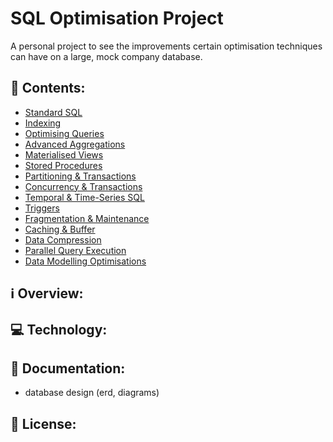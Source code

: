 # SQL Optimisation Project
A personal project to see the improvements certain optimisation techniques can have on a large, mock company database.

## 📖 Contents:
- [Standard SQL](docs/01_baseline_sql.md)
- [Indexing](docs/02_indexing.md)
- [Optimising Queries](docs/03_query_optimisation.md)
- [Advanced Aggregations](docs/04_advanced_aggregations.md)
- [Materialised Views](docs/05_materialised_views.md)
- [Stored Procedures](docs/06_stored_procedures.md)
- [Partitioning & Transactions](docs/07_partitioning_and_transactions.md)
- [Concurrency & Transactions](docs/08_concurrency_and_transactions.md)
- [Temporal & Time-Series SQL](docs/09_temporal_timeseries.md)
- [Triggers](docs/10_triggers.md)
- [Fragmentation & Maintenance](docs/11_fragmentation_and_maintenance.md)
- [Caching & Buffer](docs/12_caching_and_buffer.md)
- [Data Compression](docs/13_data_compression.md)
- [Parallel Query Execution](docs/14_parallel_query_execution.md)
- [Data Modelling Optimisations](docs/15_data_modelling_optimisations.md)

## ℹ️ Overview:


## 💻 Technology:


## 📂 Documentation:
- database design (erd, diagrams)

## 📄 License:
